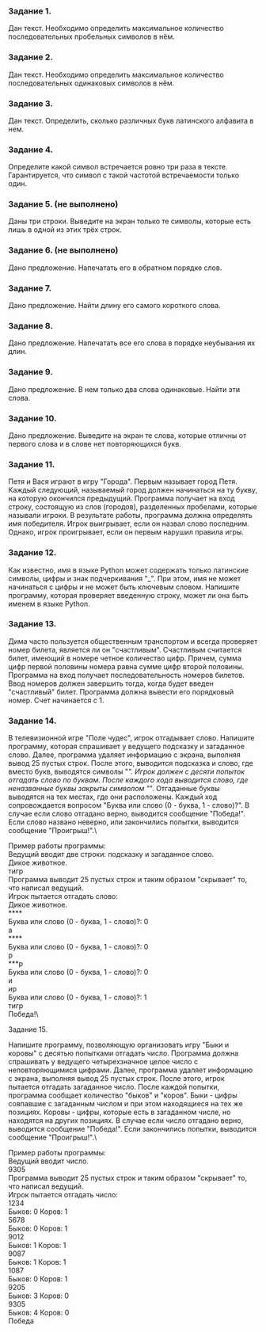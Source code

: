 ### Задание 1.

Дан текст. Необходимо определить максимальное количество последовательных пробельных символов в нём.

### Задание 2.

Дан текст. Необходимо определить максимальное количество последовательных одинаковых символов в нём.

### Задание 3.

Дан текст. Определить, сколько различных букв латинского алфавита в нем.  

### Задание 4.

Определите какой символ встречается ровно три раза в тексте. Гарантируется, что символ с такой частотой встречаемости только один.

### Задание 5. (не выполнено)

Даны три строки. Выведите на экран только те символы, которые есть лишь в одной из этих трёх строк. 

### Задание 6. (не выполнено)

Дано предложение. Напечатать его в обратном порядке слов.

### Задание 7.

Дано предложение. Найти длину его самого короткого слова.

### Задание 8.

Дано предложение. Напечатать все его слова в порядке неубывания их длин.

### Задание 9.

Дано предложение. В нем только два слова одинаковые. Найти эти слова.

### Задание 10.

Дано предложение. Выведите на экран те слова, которые отличны от первого слова и в слове нет повторяющихся букв.

### Задание 11.

Петя и Вася играют в игру "Города". Первым называет город Петя. Каждый следующий, называемый город должен начинаться на ту букву, на которую окончился предыдущий. Программа получает на вход строку, состоящую из слов (городов), разделенных пробелами, которые называли игроки. В результате работы, программа должна определять имя победителя. Игрок выигрывает, если он назвал слово последним. Однако, игрок проигрывает, если он первым нарушил правила игры.

### Задание 12.

Как известно, имя в языке Python может содержать только латинские символы, цифры и знак подчеркивания "_". При этом, имя не может начинаться с цифры и не может быть ключевым словом. Напишите программу, которая проверяет введенную строку, может ли она быть именем в языке Python.

### Задание 13.

Дима часто пользуется общественным транспортом и всегда проверяет номер билета, является ли он "счастливым". Счастливым считается билет, имеющий в номере четное количество цифр. Причем, сумма цифр первой половины номера равна сумме цифр второй половины. Программа на вход получает последовательность номеров билетов. Ввод номеров должен завершить тогда, когда будет введен "счастливый" билет. Программа должна вывести его порядковый номер. Счет начинается с 1.

### Задание 14.

В телевизионной игре "Поле чудес", игрок отгадывает слово. Напишите программу, которая спрашивает у ведущего подсказку и загаданное слово. Далее, программа удаляет информацию с экрана, выполняя вывод 25 пустых строк. После этого, выводится подсказка и слово, где вместо букв, выводятся символы "*". Игрок должен с десяти попыток отгадать слово по буквам. После каждого хода выводится слово, где неназванные буквы закрыты символом "*". Отгаданные буквы выводятся на тех местах, где они расположены. Каждый ход сопровождается вопросом "Буква или слово (0 - буква, 1 - слово)?". В случае если слово отгадано верно, выводится сообщение "Победа!". Если слово названо неверно, или закончились попытки, выводится сообщение "Проигрыш!".\

Пример работы программы:\
Ведущий вводит две строки: подсказку и загаданное слово.\
Дикое животное.\
тигр\
Программа выводит 25 пустых строк и таким образом "скрывает" то, что написал ведущий.\
Игрок пытается отгадать слово:\
Дикое животное.\
****\
Буква или слово (0 - буква, 1 - слово)?: 0\
a\
****\
Буква или слово (0 - буква, 1 - слово)?: 0\
р\
***р\
Буква или слово (0 - буква, 1 - слово)?: 0\
и\
*и*р\
Буква или слово (0 - буква, 1 - слово)?: 1\
тигр\
Победа!\

Задание 15.

Напишите программу, позволяющую организовать игру "Быки и коровы" с десятью попытками отгадать число. Программа должна спрашивать у ведущего четырехзначное целое число с неповторяющимися цифрами. Далее, программа удаляет информацию с экрана, выполняя вывод 25 пустых строк. После этого, игрок пытается отгадать загаданное число. После каждой попытки, программа сообщает количество "быков" и "коров". Быки - цифры совпавшие с загаданным числом и при этом находящиеся на тех же позициях. Коровы - цифры, которые есть в загаданном числе, но находятся на других позициях. В случае если число отгадано верно, выводится сообщение "Победа!". Если закончились попытки, выводится сообщение "Проигрыш!".\

Пример работы программы:\
Ведущий вводит число.\
9305\
Программа выводит 25 пустых строк и таким образом "скрывает" то, что написал ведущий.\
Игрок пытается отгадать число:\
1234\
Быков: 0 Коров: 1\
5678\
Быков: 0 Коров: 1\
9012\
Быков: 1 Коров: 1\
9087\
Быков: 1 Коров: 1\
1087\
Быков: 0 Коров: 1\
9205\
Быков: 3 Коров: 0\
9305\
Быков: 4 Коров: 0\
Победа
